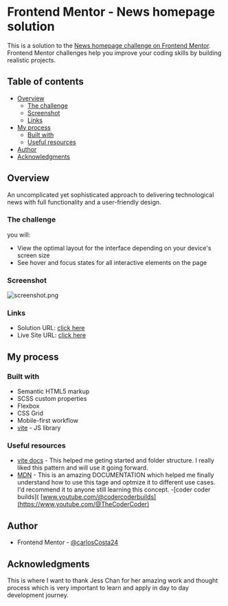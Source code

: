 # Frontend Mentor - News homepage solution

This is a solution to the [News homepage challenge on Frontend Mentor](https://www.frontendmentor.io/challenges/news-homepage-H6SWTa1MFl). Frontend Mentor challenges help you improve your coding skills by building realistic projects.

## Table of contents

- [Overview](#overview)
  - [The challenge](#the-challenge)
  - [Screenshot](#screenshot)
  - [Links](#links)
- [My process](#my-process)
  - [Built with](#built-with)
  - [Useful resources](#useful-resources)
- [Author](#author)
- [Acknowledgments](#acknowledgments)

## Overview
An uncomplicated yet sophisticated approach to delivering technological news with full functionality and a user-friendly design.

### The challenge

you will:

- View the optimal layout for the interface depending on your device's screen size
- See hover and focus states for all interactive elements on the page

### Screenshot

![screenshot.png](./screenshot.png)

### Links

- Solution URL: [click here ](https://www.frontendmentor.io/solutions/mobilefirst-solution-using-scss-grid-vit-1eygapiRLd)
- Live Site URL: [click here ](https://carloscosta24.github.io/News-website/)

## My process

### Built with

- Semantic HTML5 markup
- SCSS custom properties
- Flexbox
- CSS Grid
- Mobile-first workflow
- [vite](https://vitejs.dev/) - JS library


### Useful resources

- [vite docs](https://vitejs.dev/guide/) - This helped me geting started and folder structure. I really liked this pattern and will use it going forward.
- [MDN](https://developer.mozilla.org/en-US/docs/Web/HTML/Element/picture) - This is an amazing DOCUMENTATION which helped me finally understand how to use this tage and optmize it to different use cases. I'd recommend it to anyone still learning this concept.
-[coder coder builds](
[www.youtube.com/@codercoderbuilds](https://www.youtube.com/@TheCoderCoder)

## Author

- Frontend Mentor - [@carlosCosta24](https://www.frontendmentor.io/profile/carlosCosta24)

## Acknowledgments

This is where I want to thank Jess Chan for her amazing work and thought process which is very important to learn and apply in day to day development journey.

